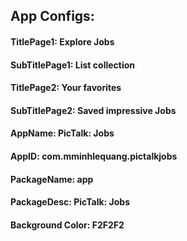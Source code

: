  

## App Configs:

#### TitlePage1: Explore Jobs
#### SubTitlePage1: List collection

#### TitlePage2: Your favorites
#### SubTitlePage2: Saved impressive Jobs

#### AppName: PicTalk: Jobs
#### AppID: com.mminhlequang.pictalkjobs
#### PackageName: app
#### PackageDesc: PicTalk: Jobs

#### Background Color: F2F2F2